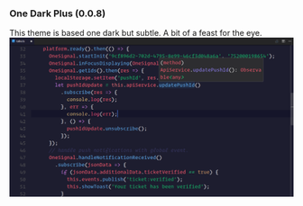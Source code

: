 ### One Dark Plus (0.0.8)
This theme is based one dark but subtle. A bit of a feast for the eye.
![One Dark Plus Screenshot](https://raw.githubusercontent.com/anaganisk/vscode-onedark-plus/master/screen.png)